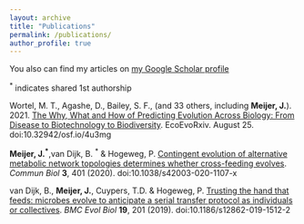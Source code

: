 ```yaml
---
layout: archive
title: "Publications"
permalink: /publications/
author_profile: true
---
```


You also can find my articles on [my Google Scholar profile](https://scholar.google.com/citations?hl=en&pli=1&user=gX0Ki9kAAAAJ)

<sup>\*</sup> indicates shared 1st authorship

Wortel, M. T., Agashe, D., Bailey, S. F., (and 33 others, including **Meijer, J.**). 2021. [The Why, What and How of Predicting Evolution Across Biology: From Disease to Biotechnology to Biodiversity](https://doi.org/10.32942/osf.io/4u3mg). EcoEvoRxiv. August 25. doi:10.32942/osf.io/4u3mg

**Meijer, J.<sup>\*</sup>**,van Dijk, B. <sup>\*</sup> & Hogeweg, P. [Contingent evolution of alternative metabolic network topologies determines whether cross-feeding evolves](https://doi.org/10.1038/s42003-020-1107-x). *Commun Biol* **3**, 401 (2020). doi:10.1038/s42003-020-1107-x

van Dijk, B., **Meijer, J.**, Cuypers, T.D. & Hogeweg, P. [Trusting the hand that feeds: microbes evolve to anticipate a serial transfer protocol as individuals or collectives](https://doi.org/10.1186/s12862-019-1512-2). *BMC Evol Biol* **19**, 201 (2019). doi:10.1186/s12862-019-1512-2
